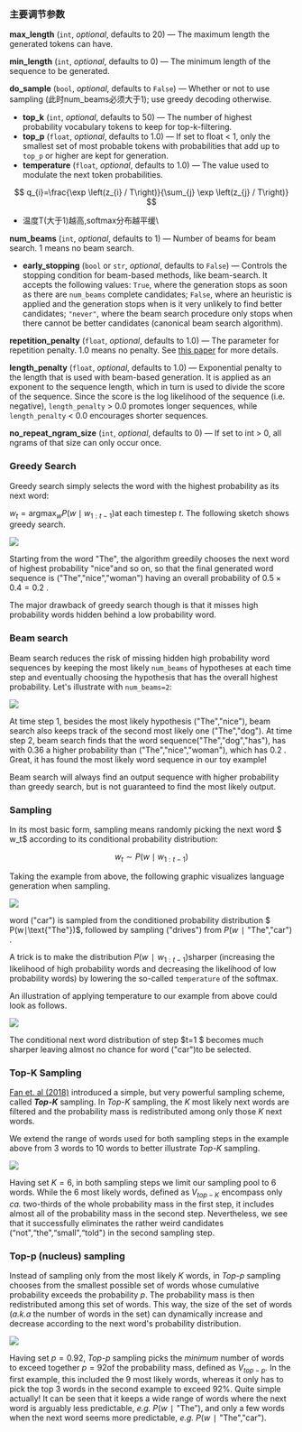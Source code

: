 ### 主要调节参数

**max_length** (`int`, *optional*, defaults to 20) — The maximum length the generated tokens can have.

**min_length** (`int`, *optional*, defaults to 0) — The minimum length of the sequence to be generated.

**do_sample** (`bool`, *optional*, defaults to `False`) — Whether or not to use sampling (此时num_beams必须大于1); use greedy decoding otherwise.

- **top_k** (`int`, *optional*, defaults to 50) — The number of highest probability vocabulary tokens to keep for top-k-filtering.
- **top_p** (`float`, *optional*, defaults to 1.0) — If set to float < 1, only the smallest set of most probable tokens with probabilities that add up to `top_p` or higher are kept for generation.
- **temperature** (`float`, *optional*, defaults to 1.0) — The value used to modulate the next token probabilities.

$$
q_{i}=\frac{\exp \left(z_{i} / T\right)}{\sum_{j} \exp \left(z_{j} / T\right)} 
$$

* 温度T(大于1)越高,softmax分布越平缓\

**num_beams** (`int`, *optional*, defaults to 1) — Number of beams for beam search. 1 means no beam search.

- **early_stopping** (`bool` or `str`, *optional*, defaults to `False`) — Controls the stopping condition for beam-based methods, like beam-search. It accepts the following values: `True`, where the generation stops as soon as there are `num_beams` complete candidates; `False`, where an heuristic is applied and the generation stops when is it very unlikely to find better candidates; `"never"`, where the beam search procedure only stops when there cannot be better candidates (canonical beam search algorithm).

**repetition_penalty** (`float`, *optional*, defaults to 1.0) — The parameter for repetition penalty. 1.0 means no penalty. See [this paper](https://arxiv.org/pdf/1909.05858.pdf) for more details.

**length_penalty** (`float`, *optional*, defaults to 1.0) — Exponential penalty to the length that is used with beam-based generation. It is applied as an exponent to the sequence length, which in turn is used to divide the score of the sequence. Since the score is the log likelihood of the sequence (i.e. negative), `length_penalty` > 0.0 promotes longer sequences, while `length_penalty` < 0.0 encourages shorter sequences.

**no_repeat_ngram_size** (`int`, *optional*, defaults to 0) — If set to int > 0, all ngrams of that size can only occur once.



### Greedy Search

Greedy search simply selects the word with the highest probability as its next word: 

$w_t= \operatorname{argmax}_w P\left(w \mid w_{1: t-1}\right)$at each timestep $t$. The following sketch shows greedy search.

<img src="../../../Other/img/greedy_search.png">

Starting from the word "The", the algorithm greedily chooses the next word of highest probability "nice"and so on, so that the final generated word sequence is ("The","nice","woman") having an overall probability of $0.5 \times 0.4=0.2$ .

The major drawback of greedy search though is that it misses high probability words hidden behind a low probability word.

### Beam search

Beam search reduces the risk of missing hidden high probability word sequences by keeping the most likely `num_beams` of hypotheses at each time step and eventually choosing the hypothesis that has the overall highest probability. Let's illustrate with `num_beams=2`:

<img src="../../../Other/img/beam_search.png">

At time step 1, besides the most likely hypothesis ("The","nice"), beam search also keeps track of the second most likely one ("The","dog"). At time step 2, beam search finds that the word sequence("The","dog","has"), has with 0.36 a higher probability than ("The","nice","woman"), which has 0.2 . Great, it has found the most likely word sequence in our toy example!

Beam search will always find an output sequence with higher probability than greedy search, but is not guaranteed to find the most likely output.

### Sampling

In its most basic form, sampling means randomly picking the next word $ w_t$ according to its conditional probability distribution:

$$
w_t \sim P\left(w \mid w_{1: t-1}\right)
$$

Taking the example from above, the following graphic visualizes language generation when sampling.

<img src="../../../Other/img/sampling_search.png">

word ("car") is sampled from the conditioned probability distribution $ P(w∣\text{"The"})$, followed by sampling ("drives") from $P(w∣\text{"The","car"})$ .

A trick is to make the distribution $P(w∣w_{1:t−1})$sharper (increasing the likelihood of high probability words and decreasing the likelihood of low probability words) by lowering the so-called `temperature` of the softmax.

An illustration of applying temperature to our example from above could look as follows.

<img src="../../../Other/img/sampling_search_with_temp.png">

The conditional next word distribution of step $t=1 $ becomes much sharper leaving almost no chance for word ("car")to be selected.


### Top-K Sampling

[Fan et. al (2018)](https://arxiv.org/pdf/1805.04833.pdf) introduced a simple, but very powerful sampling scheme, called ***Top-K*** sampling. In *Top-K* sampling, the *K* most likely next words are filtered and the probability mass is redistributed among only those *K* next words.

We extend the range of words used for both sampling steps in the example above from 3 words to 10 words to better illustrate *Top-K* sampling.

<img src="../../../Other/img/top_k_sampling.png">

Having set $K=6$, in both sampling steps we limit our sampling pool to 6 words. While the 6 most likely words, defined as $V_{top-K}$ encompass only *ca.* two-thirds of the whole probability mass in the first step, it includes almost all of the probability mass in the second step. Nevertheless, we see that it successfully eliminates the rather weird candidates (“not",“the",“small",“told") in the second sampling step.


### Top-p (nucleus) sampling

Instead of sampling only from the most likely *K* words, in *Top-p* sampling chooses from the smallest possible set of words whose cumulative probability exceeds the probability *p*. The probability mass is then redistributed among this set of words. This way, the size of the set of words (*a.k.a* the number of words in the set) can dynamically increase and decrease according to the next word's probability distribution. 

<img src="../../../Other/img/top_p_sampling.png">

Having set $p=0.92$, *Top-p* sampling picks the *minimum* number of words to exceed together $p=92%$of the probability mass, defined as $V_{top-p}$. In the first example, this included the 9 most likely words, whereas it only has to pick the top 3 words in the second example to exceed 92%. Quite simple actually! It can be seen that it keeps a wide range of words where the next word is arguably less predictable, *e.g.* $P(w∣\text{"The”})$, and only a few words when the next word seems more predictable, *e.g.* $P(w∣\text{"The","car"})$.